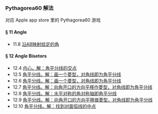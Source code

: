 ### Pythagorea60 解法
对应 Apple app store 里的 Pythagorea60 游戏

#### § 11 Angle
- 11.8 [沿AB映射给定的角](solving/Pythagorea60/11.08.png)

#### § 12 Angle Bisetors
- 12.4 [内心。解：角平分线的交点](solving/Pythagorea60/12.04.png)
- 12.5 [角平分线。解：画一个菱型，对角线即为角平分线](solving/Pythagorea60/12.05.png)
- 12.6 [角平分线。解：画一个菱型，对角线即为角平分线](solving/Pythagorea60/12.06.png)
- 12.7 [角平分线。解：向角开口的方向平移作菱型，对角线即为角平分线](solving/Pythagorea60/12.07.png)
- 12.8 [角平分线。解：水平对称的角对称轴即角平分线](solving/Pythagorea60/12.08.png)
- 12.9 [角平分线。解：向角开口的方向平移做菱型，对角线即为角平分线](solving/Pythagorea60/12.09.png)
- 12.10 [角平分线。解：找到对面弧线的中点](solving/Pythagorea60/12.10.png)


